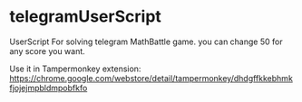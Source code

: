 # telegramUserScript
UserScript For solving telegram MathBattle game. you can change 50 for any score you want.

Use it in Tampermonkey extension: https://chrome.google.com/webstore/detail/tampermonkey/dhdgffkkebhmkfjojejmpbldmpobfkfo
